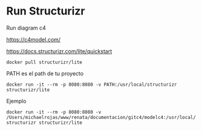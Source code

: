 # Run Structurizr 

Run diagram c4

https://c4model.com/

https://docs.structurizr.com/lite/quickstart


```docker pull structurizr/lite```

PATH es el path de tu proyecto 

```docker run -it --rm -p 8080:8080 -v PATH:/usr/local/structurizr structurizr/lite```

Ejemplo

```docker run -it --rm -p 8080:8080 -v /Users/michaelrojas/www/renata/documentacion/gitc4/modelc4:/usr/local/structurizr structurizr/lite```

